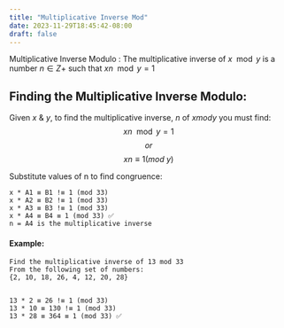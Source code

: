 ```yaml
---
title: "Multiplicative Inverse Mod"
date: 2023-11-29T18:45:42-08:00
draft: false
---
```


Multiplicative Inverse Modulo
: The multiplicative inverse of $x \mod y$ is a number $n ∈ Z+$ such that $xn\mod y=1$

## Finding the Multiplicative Inverse Modulo:

Given $x$ & $y$, to find the multiplicative inverse, $n$ of $x mod y$ you must find:
$$xn \mod y = 1$$
$$or$$
$$xn ≡ 1 (mod\ y)$$

Substitute values of n to find congruence:

```
x * A1 ≡ B1 !≡ 1 (mod 33)
x * A2 ≡ B2 !≡ 1 (mod 33)
x * A3 ≡ B3 !≡ 1 (mod 33)
x * A4 ≡ B4 ≡ 1 (mod 33) ✅
n = A4 is the multiplicative inverse
```

#### Example:

```
Find the multiplicative inverse of 13 mod 33
From the following set of numbers:
{2, 10, 18, 26, 4, 12, 20, 28}


13 * 2 ≡ 26 !≡ 1 (mod 33)
13 * 10 ≡ 130 !≡ 1 (mod 33)
13 * 28 ≡ 364 ≡ 1 (mod 33) ✅
```
